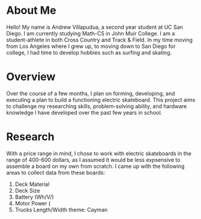 # About Me
Hello! My name is Andrew Villapudua, a second year student at UC San Diego. I am currently studying Math-CS in John Muir College. I am a student-athlete in both Cross Country and Track & Field. In my time moving from Los Angeles where I grew up, to moving down to San Diego for college, I had time to develop hobbies such as surfing and skating. 
# Overview
Over the course of a few months, I plan on forming, developing, and executing a plan to build a functioning electric skateboard. This project aims to challenge my researching skills, problem-solving ability, and hardware knowledge I have developed over the past few years in school.
# Research
With a price range in mind, I chose to work with electric skateboards in the range of 400-600 dollars, as I assumed it would be less expsensive to assemble a board on my own from scratch. I came up with the following areas to collect data from these boards:
1. Deck Material
2. Deck Size
3. Battery (Wh/V/)
4. Motor Power (
5. Trucks Length/Width
theme: Cayman
